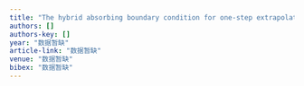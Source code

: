 ```yaml
---
title: "The hybrid absorbing boundary condition for one-step extrapolation and its application in wavefield decomposition-based reverse time migration"
authors: []
authors-key: []
year: "数据暂缺"
article-link: "数据暂缺"
venue: "数据暂缺"
bibex: "数据暂缺"
---
```

